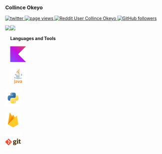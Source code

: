 ### Collince Okeyo

<p align="left">
  <a href="https://twitter.com/_collinceokeyo">
    <img src="https://img.shields.io/twitter/follow/_collinceokeyo?_collinceokeyo?color=green&logo=twitter" alt="twitter" />
  </a>
  <a href="https://github.com/Collince-Okeyo">
    <img src="https://komarev.com/ghpvc/?username=Collince-Okeyo" alt="page views" />
  </a>
  <a href="https://www.reddit.com/user/Collince_Okeyo">
    <img alt="Reddit User Collince Okeyo" src="https://img.shields.io/reddit/user-karma/combined/Collince_Okeyo?label=Collince&logo=reddit">
  </a>
  <a href="https://github.com/Collince-Okeyo?tab=followers">
    <img alt="GitHub followers" src="https://img.shields.io/github/followers/Collince-Okeyo?color=green&logo=github">
  </a>
</p>

<div>
  <img height="170" align="left" src="https://github-readme-stats.vercel.app/api?username=Collince-Okeyo&count_private=true&include_all_commits=true" />
  <img src="https://github-readme-stats.vercel.app/api/top-langs/?username=Collince-Okeyo&layout=compact" />
</div>


**Languages and Tools**  
<code > <img height = "50" src = "https://raw.githubusercontent.com/github/explore/80688e429a7d4ef2fca1e82350fe8e3517d3494d/topics/kotlin/kotlin.png" > </code >
<code > <img height = "50" src = "https://raw.githubusercontent.com/github/explore/80688e429a7d4ef2fca1e82350fe8e3517d3494d/topics/java/java.png" > </code >
<code > <img height = "50" src = "https://raw.githubusercontent.com/github/explore/80688e429a7d4ef2fca1e82350fe8e3517d3494d/topics/python/python.png" > </code >
<code > <img height = "50" src = "https://raw.githubusercontent.com/github/explore/80688e429a7d4ef2fca1e82350fe8e3517d3494d/topics/firebase/firebase.png" > </code >
<code > <img height = "50" src = "https://raw.githubusercontent.com/github/explore/80688e429a7d4ef2fca1e82350fe8e3517d3494d/topics/git/git.png" > </code >

